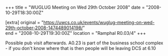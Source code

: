 +++
title = "WUGLUG Meeting on Wed 29th October 2008"
date = "2008-10-29T18:30:00Z"

[extra]
original = "https://uwcs.co.uk/events/wuglug-meeting-on-wed-29th-october-2008-1474489014198/"    
end = "2008-10-29T19:30:00Z"
location = "Ramphal R0.03/4"
+++

Possible pub visit afterwards. A0.23 is part of the business school complex - if you don't know where that is then people will be leaving DCS at 6.10


